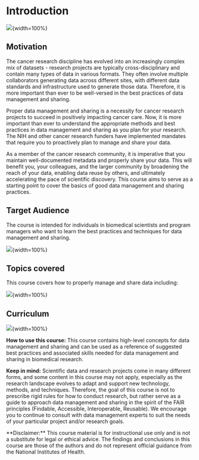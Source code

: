 


# Introduction

![](01-intro_files/figure-docx//10nOR2t1-F0E01fItN_l8uYRWslH2PmebPvhQzCBeCPM_gd422c5de97_0_0.png){width=100%}

## Motivation

The cancer research discipline has evolved into an increasingly complex mix of datasets - research projects are typically cross-disciplinary and contain many types of data in various formats. They often involve multiple collaborators generating data across different sites, with different data standards and infrastructure used to generate those data. Therefore, it is more important than ever to be well-versed in the best practices of data management and sharing.

Proper data management and sharing is a necessity for cancer research projects to succeed in positively impacting cancer care. Now, it is more important than ever to understand the appropriate methods and best practices in data management and sharing as you plan for your research. The NIH and other cancer research funders have implemented mandates that require you to proactively plan to manage and share your data.


As a member of the cancer research community, it is imperative that you maintain well-documented metadata and properly share your data. This will benefit you, your colleagues, and the larger community by broadening the reach of your data, enabling data reuse by others, and ultimately accelerating the pace of scientific discovery. This course aims to serve as a starting point to cover the basics of good data management and sharing practices.



## Target Audience  

The course is intended for individuals in biomedical scientists and program managers who want to learn the best practices and techniques for data management and sharing.


![](01-intro_files/figure-docx//10nOR2t1-F0E01fItN_l8uYRWslH2PmebPvhQzCBeCPM_g1173f7473f7_0_0.png){width=100%}

## Topics covered

This course covers how to properly manage and share data including:


![](01-intro_files/figure-docx//10nOR2t1-F0E01fItN_l8uYRWslH2PmebPvhQzCBeCPM_gfd7c7a0ba8_0_0.png){width=100%}


## Curriculum 

![](01-intro_files/figure-docx//10nOR2t1-F0E01fItN_l8uYRWslH2PmebPvhQzCBeCPM_gd422c5de97_0_10.png){width=100%}

 
**How to use this course:** This course contains high-level concepts for data management and sharing and can be used as a reference of suggested best practices and associated skills needed for data management and sharing in biomedical research.

**Keep in mind:** Scientific data and research projects come in many different forms, and some content in this course may not apply, especially as the research landscape evolves to adapt and support new technology, methods, and techniques. Therefore, the goal of this course is not to prescribe rigid rules for how to conduct research, but rather serve as a guide to approach data management and sharing in the spirit of the FAIR principles (Findable, Accessible, Interoperable, Reusable). We encourage you to continue to consult with data management experts to suit the needs of your particular project and/or research goals.



<div class = disclaimer>
**Disclaimer:** This course material is for instructional use only and is not a substitute for legal or ethical advice. The findings and conclusions in this course are those of the authors and do not represent official guidance from the National Institutes of Health.
</div>
